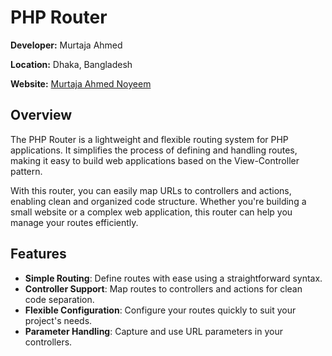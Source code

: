 # PHP Router

**Developer:** Murtaja Ahmed

**Location:** Dhaka, Bangladesh

**Website:** [Murtaja Ahmed Noyeem](https://www.facebook.com/murtaaja)

## Overview

The PHP Router is a lightweight and flexible routing system for PHP applications. It simplifies the process of defining and handling routes, making it easy to build web applications based on the View-Controller pattern.

With this router, you can easily map URLs to controllers and actions, enabling clean and organized code structure. Whether you're building a small website or a complex web application, this router can help you manage your routes efficiently.

## Features

- **Simple Routing**: Define routes with ease using a straightforward syntax.
- **Controller Support**: Map routes to controllers and actions for clean code separation.
- **Flexible Configuration**: Configure your routes quickly to suit your project's needs.
- **Parameter Handling**: Capture and use URL parameters in your controllers.
